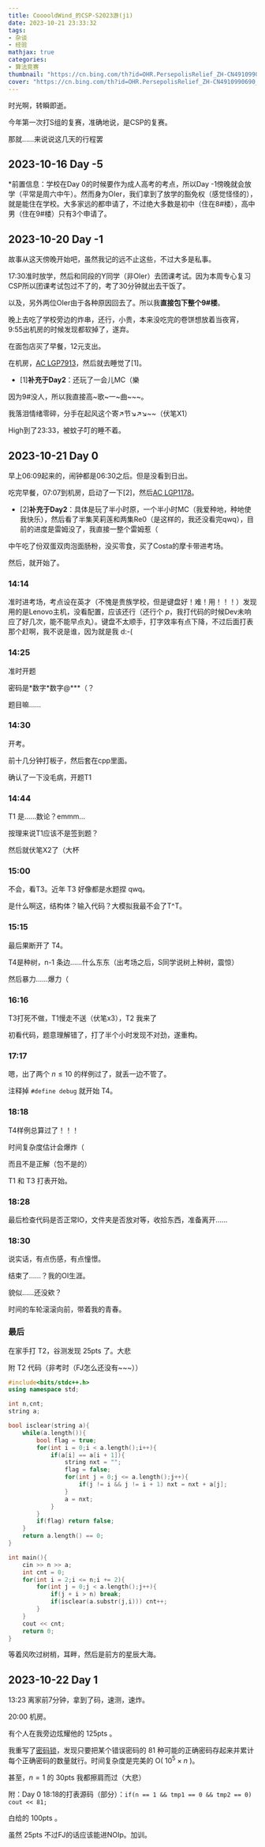 ```yaml
---
title: CooooldWind_的CSP-S2023游(jì)
date: 2023-10-21 23:33:32
tags: 
- 杂谈
- 经验
mathjax: true
categories:
- 算法竞赛
thumbnail: "https://cn.bing.com/th?id=OHR.PersepolisRelief_ZH-CN4910990690_1920x1080.jpg"
cover: "https://cn.bing.com/th?id=OHR.PersepolisRelief_ZH-CN4910990690_1920x1080.jpg"
---
```


时光啊，转瞬即逝。

今年第一次打S组的复赛，准确地说，是CSP的复赛。

那就……来说说这几天的行程罢

## 2023-10-16 Day -5

\*前置信息：学校在Day 0的时候要作为成人高考的考点，所以Day -1傍晚就会放学（平常是周六中午）。然而身为OIer，我们拿到了放学的豁免权（感觉怪怪的），就是能住在学校。大多家远的都申请了，不过绝大多数是初中（住在8#楼），高中男（住在9#楼）只有3个申请了。

## 2023-10-20 Day -1

故事从这天傍晚开始吧，虽然我记的远不止这些，不过大多是私事。

17:30准时放学，然后和同段的Y同学（非OIer）去团课考试。因为本周专心复习CSP所以团课考试包过不了的，考了30分钟就出去干饭了。

以及，另外两位OIer由于各种原因回去了。所以我**直接包下整个9#楼**。

晚上去吃了学校旁边的炸串，还行，小贵，本来没吃完的卷饼想放着当夜宵，9:55出机房的时候发现都软掉了，遂弃。

在面包店买了早餐，12元支出。

在机房，[AC LGP7913](https://www.luogu.com.cn/record/130651294)，然后就去睡觉了[1]。

- [1]**补充于Day2**：还玩了一会儿MC（樂

因为9#没人，所以我直接高~歌~一~曲~~~。

我落泪情绪零碎，分手在起风这个寄↗节↘↗↘~~（伏笔X1）

High到了23:33，被蚊子叮的睡不着。

## 2023-10-21 Day 0

早上06:09起来的，闹钟都是06:30之后。但是没看到日出。

吃完早餐，07:07到机房，启动了一下[2]，然后[AC LGP1178](https://www.luogu.com.cn/record/130724317)。

- [2]**补充于Day2**：具体是玩了半小时原，一个半小时MC（我爱种地，种地使我快乐），然后看了半集芙莉莲和两集Re0（是这样的，我还没看完qwq），目前的进度是雷姆没了，我直接一整个雷姆惹（

中午吃了份双蛋双肉泡面肠粉，没买零食，买了Costa的摩卡带进考场。

然后，就开始了。

### 14:14

准时进考场，考点设在英才（不愧是贵族学校，但是键盘好！难！用！！！）发现用的是Lenovo主机，没看配置，应该还行（还行个 $p$，我打代码的时候Dev未响应了好几次，能不能早点丸）。键盘不太顺手，打字效率有点下降，不过后面打表那个赶啊，我不说是谁，因为就是我 d:-(

### 14:25

准时开题

密码是\*数字\*数字@\*\*\*（？

题目嘛……

### 14:30

开考。

前十几分钟打板子，然后套在cpp里面。

确认了一下没毛病，开题T1

### 14:44

T1 是……数论？emmm...

按理来说T1应该不是签到题？

然后就伏笔X2了（大杯

### 15:00

不会，看T3。近年 T3 好像都是水题捏 qwq。

是什么啊这，结构体？输入代码？大模拟我最不会了T^T。

### 15:15

最后果断开了 T4。

T4是种树，n-1 条边……什么东东（出考场之后，S同学说树上种树，震惊）

然后暴力……爆力（

### 16:16

T3打死不做，T1慢走不送（伏笔x3），T2 我来了

初看代码，题意理解错了，打了半个小时发现不对劲，遂重构。

### 17:17

嗯，出了两个 $n≤10$ 的样例过了，就丢一边不管了。

注释掉 ```#define debug``` 就开始 T4。

### 18:18

T4样例总算过了！！！

时间复杂度估计会爆炸（

而且不是正解（包不是的）

T1 和 T3 打表开始。

### 18:28

最后检查代码是否正常IO，文件夹是否放对等，收拾东西，准备离开……

### 18:30

说实话，有点伤感，有点憧憬。

结束了……？我的OI生涯。

貌似……还没欸？

时间的车轮滚滚向前，带着我的青春。

### 最后

在家手打 T2，谷测发现 25pts 了。大悲

附 T2 代码（非考时（FJ怎么还没有\~\~\~））

```cpp
#include<bits/stdc++.h>
using namespace std;

int n,cnt;
string a;

bool isclear(string a){
    while(a.length()){
        bool flag = true;
        for(int i = 0;i < a.length();i++){
            if(a[i] == a[i + 1]){
                string nxt = "";
                flag = false;
                for(int j = 0;j <= a.length();j++){
                    if(j != i && j != i + 1) nxt = nxt + a[j];
                }
                a = nxt;
            }
        }
        if(flag) return false;
    }
    return a.length() == 0;
}

int main(){
    cin >> n >> a;
    int cnt = 0;
    for(int i = 2;i <= n;i += 2){
        for(int j = 0;j < a.length();j++){
            if(j + i > n) break;
            if(isclear(a.substr(j,i))) cnt++;
        }
    }
    cout << cnt;
    return 0;
}
```

等着风吹过树梢，耳畔，然后是前方的星辰大海。

## 2023-10-22 Day 1

13:23 离家前7分钟，拿到了码，速测，速炸。

20:00 机房。

有个人在我旁边炫耀他的 125pts 。

我重写了[密码锁](https://www.luogu.com.cn/problem/P9752)，发现只要把某个错误密码的 $81$ 种可能的正确密码存起来并累计每个正确密码的数量就行。时间复杂度是完美的 O( $10^5\times n$ )。

甚至，$n=1$ 的 30pts 我都擦肩而过（大悲）

附：Day 0 18:18的打表源码（部分）：```if(n == 1 && tmp1 == 0 && tmp2 == 0) cout << 81;```

白给的 100pts 。

虽然 25pts 不过FJ的话应该能进NOIp。加训。
